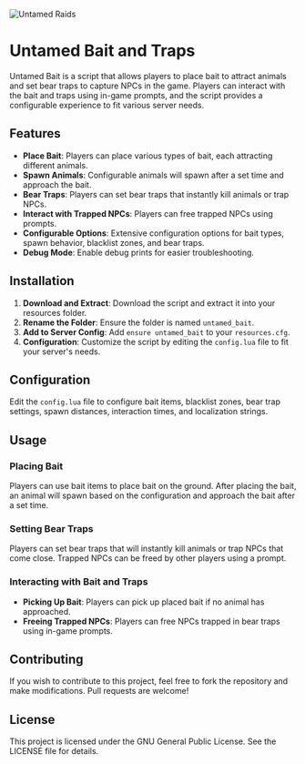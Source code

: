 ![Untamed Raids](https://i.imgur.com/m8yvCh9.png)


# Untamed Bait and Traps

Untamed Bait is a script that allows players to place bait to attract animals and set bear traps to capture NPCs in the game. Players can interact with the bait and traps using in-game prompts, and the script provides a configurable experience to fit various server needs.

## Features

- **Place Bait**: Players can place various types of bait, each attracting different animals.
- **Spawn Animals**: Configurable animals will spawn after a set time and approach the bait.
- **Bear Traps**: Players can set bear traps that instantly kill animals or trap NPCs.
- **Interact with Trapped NPCs**: Players can free trapped NPCs using prompts.
- **Configurable Options**: Extensive configuration options for bait types, spawn behavior, blacklist zones, and bear traps.
- **Debug Mode**: Enable debug prints for easier troubleshooting.

## Installation

1. **Download and Extract**: Download the script and extract it into your resources folder.
2. **Rename the Folder**: Ensure the folder is named `untamed_bait`.
3. **Add to Server Config**: Add `ensure untamed_bait` to your `resources.cfg`.
4. **Configuration**: Customize the script by editing the `config.lua` file to fit your server's needs.

## Configuration

Edit the `config.lua` file to configure bait items, blacklist zones, bear trap settings, spawn distances, interaction times, and localization strings.

## Usage

### Placing Bait

Players can use bait items to place bait on the ground. After placing the bait, an animal will spawn based on the configuration and approach the bait after a set time.

### Setting Bear Traps

Players can set bear traps that will instantly kill animals or trap NPCs that come close. Trapped NPCs can be freed by other players using a prompt.

### Interacting with Bait and Traps

- **Picking Up Bait**: Players can pick up placed bait if no animal has approached.
- **Freeing Trapped NPCs**: Players can free NPCs trapped in bear traps using in-game prompts.

## Contributing

If you wish to contribute to this project, feel free to fork the repository and make modifications. Pull requests are welcome!

## License

This project is licensed under the GNU General Public License. See the LICENSE file for details.

